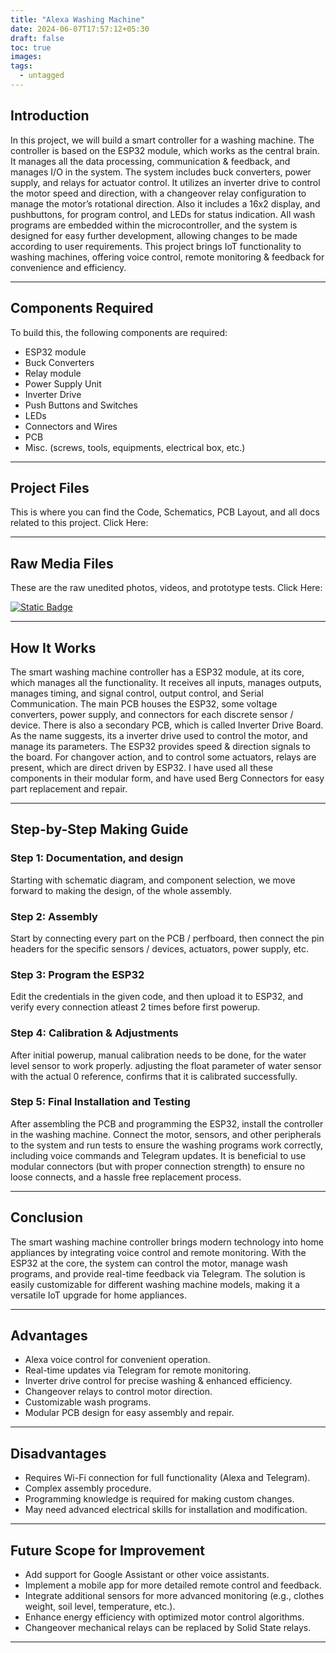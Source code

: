 ```yaml
---
title: "Alexa Washing Machine"
date: 2024-06-07T17:57:12+05:30
draft: false
toc: true
images:
tags:
  - untagged
---
```


## Introduction

In this project, we will build a smart controller for a washing machine. The controller is based on the ESP32 module, which works as the central brain. It manages all the data processing, communication & feedback, and manages I/O in the system. The system includes buck converters, power supply, and relays for actuator control. It utilizes an inverter drive to control the motor speed and direction, with a changeover relay configuration to manage the motor’s rotational direction. Also it includes a 16x2 display, and pushbuttons, for program control, and LEDs for status indication. All wash programs are embedded within the microcontroller, and the system is designed for easy further development, allowing changes to be made according to user requirements.
This project brings IoT functionality to washing machines, offering voice control, remote monitoring & feedback for convenience and efficiency.

---

## Components Required

To build this, the following components are required:

- ESP32 module 
- Buck Converters 
- Relay module
- Power Supply Unit 
- Inverter Drive 
- Push Buttons and Switches
- LEDs 
- Connectors and Wires
- PCB 
- Misc. (screws, tools, equipments, electrical box, etc.)

---

## Project Files 

This is where you can find the Code, Schematics, PCB Layout, and all docs related to this project. Click Here:



---

## Raw Media Files 

These are the raw unedited photos, videos, and prototype tests. Click Here:

[![Static Badge](https://img.shields.io/badge/GooglePhotos-Album-blue?style=flat&logo=Google%20Photos
)](https://photos.app.goo.gl/JXmmXoFTdbAtJn859)

---

## How It Works

The smart washing machine controller has a ESP32 module, at its core, which manages all the functionality. It receives all inputs, manages outputs, manages timing, and signal control, output control, and Serial Communication. The main PCB houses the ESP32, some voltage converters, power supply, and connectors for each discrete sensor / device. 
There is also a secondary PCB, which is called Inverter Drive Board. As the name suggests, its a inverter drive used to control the motor, and manage its parameters. The ESP32 provides speed & direction signals to the board. For changover action, and to control some actuators, relays are present, which are direct driven by ESP32. I have used 
all these components in their modular form, and have used Berg Connectors for easy part replacement and repair.

---

## Step-by-Step Making Guide

### Step 1: Documentation, and design
Starting with schematic diagram, and component selection, we move forward to making the design, of the whole assembly.

### Step 2: Assembly 
Start by connecting every part on the PCB / perfboard, then connect the pin headers for the specific sensors / devices, actuators, power supply, etc.

### Step 3: Program the ESP32  
Edit the credentials in the given code, and then upload it to ESP32, and verify every connection atleast 2 times before first powerup. 

### Step 4: Calibration & Adjustments
After initial powerup, manual calibration needs to be done, for the water level sensor to work properly. adjusting the float parameter of water sensor with the actual 0 reference, confirms that it is calibrated successfully.

### Step 5: Final Installation and Testing  
After assembling the PCB and programming the ESP32, install the controller in the washing machine. Connect the motor, sensors, and other peripherals to the system and run tests to ensure the washing programs work correctly, including voice commands and Telegram updates. It is beneficial to use modular connectors (but with proper connection strength) to ensure no loose connects, and a hassle free replacement process.

---

## Conclusion

The smart washing machine controller brings modern technology into home appliances by integrating voice control and remote monitoring. With the ESP32 at the core, the system can control the motor, manage wash programs, and provide real-time feedback via Telegram. The solution is easily customizable for different washing machine models, making it a versatile IoT upgrade for home appliances.

---

## Advantages

- Alexa voice control for convenient operation.
- Real-time updates via Telegram for remote monitoring.
- Inverter drive control for precise washing & enhanced efficiency.
- Changeover relays to control motor direction.
- Customizable wash programs. 
- Modular PCB design for easy assembly and repair.

---

## Disadvantages

- Requires Wi-Fi connection for full functionality (Alexa and Telegram).
- Complex assembly procedure.
- Programming knowledge is required for making custom changes.
- May need advanced electrical skills for installation and modification.

---

## Future Scope for Improvement

- Add support for Google Assistant or other voice assistants.
- Implement a mobile app for more detailed remote control and feedback.
- Integrate additional sensors for more advanced monitoring (e.g., clothes weight, soil level, temperature, etc.).
- Enhance energy efficiency with optimized motor control algorithms.
- Changeover mechanical relays can be replaced by Solid State relays.

---
